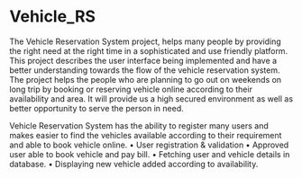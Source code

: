 # Vehicle_RS

The Vehicle Reservation System project, helps many people by providing the right need at the right time in a sophisticated and use friendly platform.
This project describes the user interface being implemented and have a better understanding towards the flow of the vehicle reservation system.
The project helps the people who are planning to go out on weekends on long trip by booking or reserving vehicle online according to their availability and area.
It will provide us a high secured environment as well as better opportunity to serve the person in need. 

Vehicle Reservation System has the ability to register many users and makes easier to find the vehicles available according to their requirement and able to book vehicle online.
•	User registration & validation
•	Approved user able to book vehicle and pay bill.
•	Fetching user and vehicle details in database.
•	Displaying new vehicle added according to availability.
